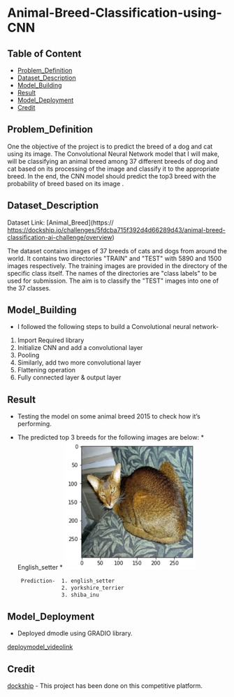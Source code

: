 # Animal-Breed-Classification-using-CNN


## Table of Content
  * [Problem_Definition](#Problem_Definition)
  * [Dataset_Description](#Dataset_Description)
  * [Model_Building](#Model_Building)
  * [Result](#Result)
  * [Model_Deployment ](#Model_Deployment )
  * [Credit](#Credit)
  

 
 ## Problem_Definition
 One the objective of the project is to predict the breed of a dog and cat using its image. 
The Convolutional Neural Network model that I will make, will be classifying an animal breed among 37 different breeds of dog and cat based on its processing of the image and classify it to the appropriate breed. In the end, the CNN model should predict the top3 breed with the probability of breed based on its image .

 ## Dataset_Description
 
Dataset Link:  [Animal_Breed](https:// https://dockship.io/challenges/5fdcba715f392d4d66289d43/animal-breed-classification-ai-challenge/overview)

The dataset contains images of 37 breeds of cats and dogs from around the world. It contains two directories "TRAIN" and "TEST" with 5890 and 1500 images respectively. The training images are provided in the directory of the specific class itself. The names of the directories are "class labels" to be used for submission. The aim is to classify the "TEST" images into one of the 37 classes.




## Model_Building
*  I followed the following steps to build a Convolutional neural network-
1.	Import Required library
2.	Initialize CNN and add a convolutional layer
3.	Pooling
4.	Similarly, add two more convolutional layer
5.	Flattening operation
6.	Fully connected layer & output layer

     

## Result
* Testing the model on some animal breed 2015 to check how it’s performing.
* The predicted top 3 breeds for the following images are below: 
       * English_setter
       * 
       <img src="/english_setter.png" width="300">
       
       Prediction-  1. english_setter
                    2. yorkshire_terrier
                    3. shiba_inu


       

       

## Model_Deployment 
* Deployed dmodle using GRADIO library.

[deploymodel_videolink](https://drive.google.com/file/d/1EvX9K8XDGWYgAEHhgv6xP9AjglNuY0z0/view?usp=sharing) 

## Credit
[dockship](https://dockship.io/challenges/5fdcba715f392d4d66289d43/animal-breed-classification-ai-challenge/overview) - This project has been done on this competitive platform.

